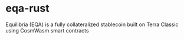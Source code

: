 # eqa-rust
Equilibria (EQA) is a fully collateralized stablecoin built on Terra Classic using CosmWasm smart contracts
